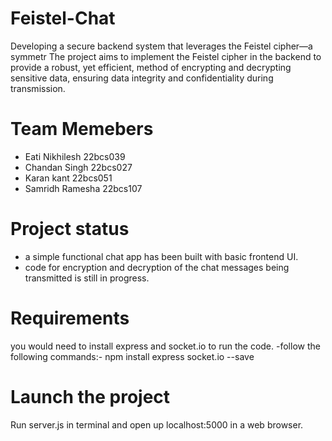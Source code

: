 # Feistel-Chat
Developing a secure backend system that leverages the Feistel cipher—a symmetr The project aims to implement the Feistel cipher in the backend to provide a robust, yet efficient, method of encrypting and decrypting sensitive data, ensuring data integrity and confidentiality during transmission.


# Team Memebers
* Eati Nikhilesh 22bcs039
* Chandan Singh 22bcs027
* Karan kant 22bcs051
* Samridh Ramesha 22bcs107

# Project status
- a simple functional chat app has been built with basic frontend UI.
- code for encryption and decryption of the chat messages being transmitted is still in progress.

# Requirements 
you would need to install express and socket.io to run the code.
-follow the following commands:-
npm install express socket.io --save

# Launch the project
Run server.js in terminal and open up localhost:5000 in a web browser.
